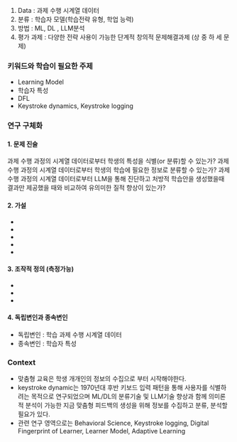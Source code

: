 1. Data : 과제 수행 시계열 데이터
2. 분류 :  학습자 모델(학습전략 유형, 학업 능력)
3. 방법 : ML, DL , LLM분석
4. 평가 과제 : 다양한 전략 사용이 가능한 단계적 창의적 문제해결과제 (상 중 하 세 문제)

### 키워드와 학습이 필요한 주제
* Learning Model
* 학습자 특성
* DFL
* Keystroke dynamics, Keystroke logging

### 연구 구체화
#### 1. 문제 진술
과제 수행 과정의 시계열 데이터로부터 학생의 특성을 식별(or 분류)할 수 있는가?
과제 수행 과정의 시계열 데이터로부터 학생의 학습에 필요한 정보로 분류할  수 있는가?
과제 수행 과정의 시계열 데이터로부터 LLM을 통해 진단하고 처방적 학습안을 생성했을때 결과만 제공했을 때와 비교하여 유의미한 질적 향상이 있는가?
#### 2. 가설
* 
* 
* 
* 
* 
#### 3. 조작적 정의 (측정가능)
* 
* 
* 
#### 4. 독립변인과 종속변인
* 독립변인 : 학습 과제 수행 시계열 데이터
* 종속변인 : 학습자 특성

### Context
* 맞춤형 교육은 학생 개개인의 정보의 수집으로 부터 시작해야한다.
* keystroke dynamic는 1970년대 후반 키보드 입력 패턴을 통해 사용자를 식별하려는 목적으로 연구되었으며 ML/DL의 분류기술 및 LLM기술 향상과 함께 의미론적 분석이 가능한 지금 맞춤형 피드백의 생성을 위해 정보를 수집하고 분류, 분석할 필요가 있다.
* 관련 연구 영역으로는 Behavioral Science, Keystroke logging, Digital Fingerprint of Learner, Learner Model, Adaptive Learning